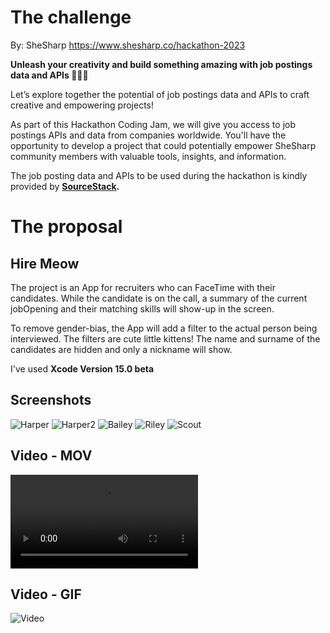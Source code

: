 # The challenge
By: SheSharp https://www.shesharp.co/hackathon-2023 

**Unleash your creativity and build something amazing with job postings data and APIs 👩‍💻✨**

Let’s explore together the potential of job postings data and APIs to craft creative and empowering projects!

As part of this Hackathon Coding Jam, we will give you access to job postings APIs and data from companies worldwide. You'll have the opportunity to develop a project that could potentially empower SheSharp community members with valuable tools, insights, and information.

The job posting data and APIs to be used during the hackathon is kindly provided by **[SourceStack](https://sourcestack.co/).**

# The proposal
## Hire Meow

The project is an App for recruiters who can FaceTime with their candidates. While the candidate is on the call, a summary of the current jobOpening and their matching skills will show-up in the screen. 

To remove gender-bias, the App will add a filter to the actual person being interviewed. The filters are cute little kittens! The name and surname of the candidates are hidden and only a nickname will show.

I've used **Xcode Version 15.0 beta**

## Screenshots
![Harper](demo/h_Harper.png)
![Harper2](demo/h_Harper_2.png)
![Bailey](demo/h_Bailey.png)
![Riley](demo/h_Riley.png)
![Scout](demo/h_Scout.png)


## Video - MOV
![Video](demo/final_mov.mov)

## Video - GIF
![Video](demo/final_vid.gif)